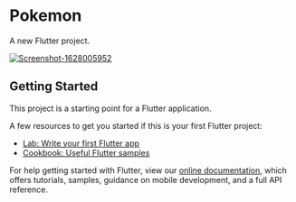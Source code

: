 # Pokemon

A new Flutter project.

<a href="https://ibb.co/d4RGzx1"><img src="https://i.ibb.co/v4SZKRg/Screenshot-1628005952.png" alt="Screenshot-1628005952" border="0"></a>

## Getting Started

This project is a starting point for a Flutter application.

A few resources to get you started if this is your first Flutter project:

- [Lab: Write your first Flutter app](https://flutter.dev/docs/get-started/codelab)
- [Cookbook: Useful Flutter samples](https://flutter.dev/docs/cookbook)

For help getting started with Flutter, view our
[online documentation](https://flutter.dev/docs), which offers tutorials,
samples, guidance on mobile development, and a full API reference.
